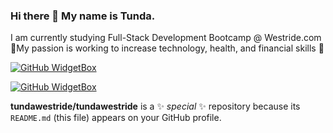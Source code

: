 ### Hi there 👋 My name is Tunda.
I am currently studying Full-Stack Development Bootcamp @ Westride.com 🌟My passion is working to increase technology, health, and financial skills 🌟

[![GitHub WidgetBox](https://github-widgetbox.vercel.app/api/profile?username=tundawestride&data=followers,repositories,stars,commits)](https://github.com/Jurredr/github-widgetbox)

[![GitHub WidgetBox](https://github-widgetbox.vercel.app/api/skills?languages=html,css&includeNames=true)](https://github.com/Jurredr/github-widgetbox)

**tundawestride/tundawestride** is a ✨ _special_ ✨ repository because its `README.md` (this file) appears on your GitHub profile.

